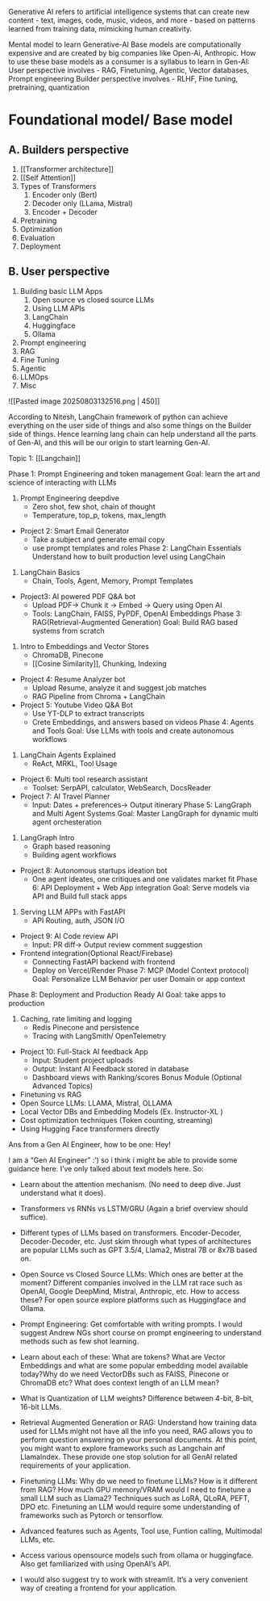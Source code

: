  Generative AI refers to artificial intelligence systems that can create new content - text, images, code, music, videos, and more - based on patterns learned from training data, mimicking human creativity.

Mental model to learn Generative-AI
Base models are computationally expensive and are created by big companies like Open-Ai, Anthropic. 
How to use these base models as a consumer is a syllabus to learn in Gen-AI:
User perspective involves - RAG, Finetuning, Agentic, Vector databases, Prompt engineering
Builder perspective involves - RLHF, Fine tuning, pretraining, quantization
# Foundational model/ Base model
## A. Builders perspective
1. [[Transformer architecture]]
2. [[Self Attention]]
3. Types of Transformers
	1. Encoder only (Bert)
	2. Decoder only (LLama, Mistral)
	3. Encoder + Decoder
4. Pretraining
5. Optimization
6. Evaluation
7. Deployment
## B. User perspective
1. Building basic LLM Apps
	1. Open source vs closed source LLMs
	2. Using LLM APIs
	3. LangChain
	4. Huggingface 
	5. Ollama
2. Prompt engineering
3. RAG
4. Fine Tuning
5. Agentic
6. LLMOps
7. Misc

![[Pasted image 20250803132516.png | 450]]

 According to Nitesh, LangChain framework of python can achieve everything on the user side of things and also some things on the Builder side of things. Hence learning lang chain can help understand all the parts of Gen-AI, and this will be our origin to start learning Gen-AI.

Topic 1: [[Langchain]]








Phase 1: Prompt Engineering and token management
Goal: learn the art and science of interacting with LLMs

1. Prompt Engineering deepdive
	- Zero shot, few shot, chain of thought
	- Temperature, top_p, tokens, max_length
- Project 2: Smart Email Generator
	- Take a subject and generate email copy
	- use prompt templates and roles
Phase 2: LangChain Essentials
Understand how to built production level using LangChain

1. LangChain Basics
	- Chain, Tools, Agent, Memory, Prompt Templates
- Project3: AI powered PDF Q&A bot
	- Upload PDF-> Chunk it -> Embed -> Query using Open AI
	- Tools: LangChain, FAISS, PyPDF, OpenAI Embeddings
Phase 3: RAG(Retrieval-Augmented Generation)
Goal: Build RAG based systems from scratch
1. Intro to Embeddings and Vector Stores
	- ChromaDB, Pinecone
	- [[Cosine Similarity]], Chunking, Indexing
- Project 4: Resume Analyzer bot
	- Upload Resume, analyze it and suggest job matches
	- RAG Pipeline from Chroma + LangChain
- Project 5: Youtube Video Q&A Bot
	- Use YT-DLP to extract  transcripts
	- Crete Embeddings, and answers based on videos
Phase 4: Agents and Tools
Goal: Use LLMs with tools and create autonomous workflows
1. LangChain Agents Explained
	- ReAct, MRKL, Tool Usage
- Project 6: Multi tool research assistant
	- Toolset: SerpAPI, calculator, WebSearch, DocsReader 
- Project 7: AI Travel Planner
	- Input: Dates + preferences-> Output itinerary
Phase 5: LangGraph and Multi Agent Systems
Goal: Master LangGraph for dynamic multi agent orchesteration
1. LangGraph Intro
	- Graph based reasoning
	- Building agent workflows
- Project 8: Autonomous startups ideation bot
	- One agent ideates, one critiques and one validates market fit
Phase 6: API Deployment + Web App integration
Goal: Serve models via API and Build full stack apps
1. Serving LLM APPs with FastAPI
	- API Routing, auth, JSON I/O
- Project 9: AI Code review API
	- Input: PR diff-> Output review comment suggestion
- Frontend integration(Optional React/Firebase)
	- Connecting FastAPI backend with frontend
	- Deploy on Vercel/Render
Phase 7: MCP (Model Context protocol)
Goal: Personalize LLM Behavior per user Domain or app context

Phase 8: Deployment and Production Ready AI
Goal: take apps to production
1. Caching, rate limiting and logging
	- Redis Pinecone and persistence
	- Tracing with LangSmith/ OpenTelemetry
- Project 10: Full-Stack AI feedback App
	- Input: Student project uploads
	- Output: Instant AI Feedback stored in database
	- Dashboard views with Ranking/scores
Bonus Module (Optional Advanced Topics)
- Finetuning vs RAG
- Open Source LLMs: LLAMA, Mistral, OLLAMA
- Local Vector DBs and Embedding Models (Ex. Instructor-XL )
- Cost optimization techniques (Token counting, streaming)
- Using Hugging Face transformers directly



Ans from a Gen AI Engineer, how to be one:
Hey!

I am a “Gen AI Engineer” :’) so i think i might be able to provide some guidance here. I’ve only talked about text models here. So:

- Learn about the attention mechanism. (No need to deep dive. Just understand what it does).
    
- Transformers vs RNNs vs LSTM/GRU (Again a brief overview should suffice).
    
- Different types of LLMs based on transformers. Encoder-Decoder, Decoder-Decoder, etc. Just skim through what types of architectures are popular LLMs such as GPT 3.5/4, Llama2, Mistral 7B or 8x7B based on.
    
- Open Source vs Closed Source LLMs: Which ones are better at the moment? Different companies involved in the LLM rat race such as OpenAI, Google DeepMind, Mistral, Anthropic, etc. How to access these? For open source explore platforms such as Huggingface and Ollama.
    
- Prompt Engineering: Get comfortable with writing prompts. I would suggest Andrew NGs short course on prompt engineering to understand methods such as few shot learning.
    
- Learn about each of these: What are tokens? What are Vector Embeddings and what are some popular embedding model available today?Why do we need VectorDBs such as FAISS, Pinecone or ChromaDB etc? What does context length of an LLM mean?
    
- What is Quantization of LLM weights? Difference between 4-bit, 8-bit, 16-bit LLMs.
    
- Retrieval Augmented Generation or RAG: Understand how training data used for LLMs might not have all the info you need, RAG allows you to perform question answering on your personal documents. At this point, you might want to explore frameworks such as Langchain anf LlamaIndex. These provide one stop solution for all GenAI related requirements of your application.
    
- Finetuning LLMs: Why do we need to finetune LLMs? How is it different from RAG? How much GPU memory/VRAM would I need to finetune a small LLM such as Llama2? Techniques such as LoRA, QLoRA, PEFT, DPO etc. Finetuning an LLM would require some understanding of frameworks such as Pytorch or tensorflow.
    
- Advanced features such as Agents, Tool use, Funtion calling, Multimodal LLMs, etc.
    
- Access various opensource models such from ollama or huggingface. Also get familiarized with using OpenAI’s API.
    
- I would also suggest try to work with streamlit. It’s a very convenient way of creating a frontend for your application. 
